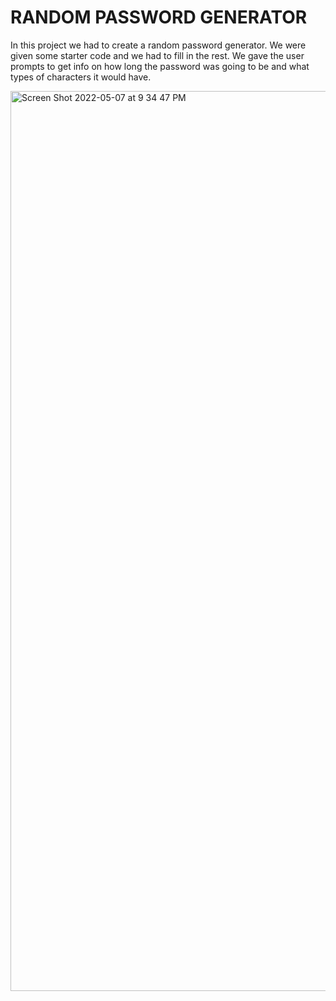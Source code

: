 #  RANDOM PASSWORD GENERATOR

In this project we had to create a random password generator. We were given some starter code and we had to fill in the rest. We gave the user prompts to get info on how long the password was going to be and what types of characters it would have.


<img width="1440" alt="Screen Shot 2022-05-07 at 9 34 47 PM" src="https://user-images.githubusercontent.com/103094173/167278125-ad48143c-43f1-4f06-bdcd-a50f9e5c66ac.png">

